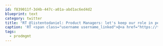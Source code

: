 ```yaml
---
id: f839011f-3d4b-447c-a01a-abd1ac6ed4d2
blueprint: text
category: twitter
title: "RT @listentodaniel: Product Managers: let's keep our role in perspective #prodmgmt pic.twitter.com/KoQ2ErikdJ"
caption: 'RT <span class="username username_linked">@<a href="https://twitter.com/listentodaniel" title="Daniel Zacarias">listentodaniel</a></span>: Product Managers: let''s keep our role in perspective <span class="hashtag hashtag_local">#<a href="http://tweettemp.darylchymko.ca/?tag=prodmgmt">prodmgmt</a> <a href="https://twitter.com/listentodaniel/status/593200160118861824/photo/1" title="https://twitter.com/listentodaniel/status/593200160118861824/photo/1" class="link link_untco link_untco_image">pic.twitter.com/KoQ2ErikdJ</a><span class="embed_image embed_image_yes"><a href="https://twitter.com/listentodaniel/status/593200160118861824/photo/1"><img alt=''cdt4zxbw8ai860c-1646965'' src=''/images/2022/11/cead7-cdt4zxbw8ai860c-1646965.png'' /></a></span>'
tags:
  - prodmgmt
---
```

